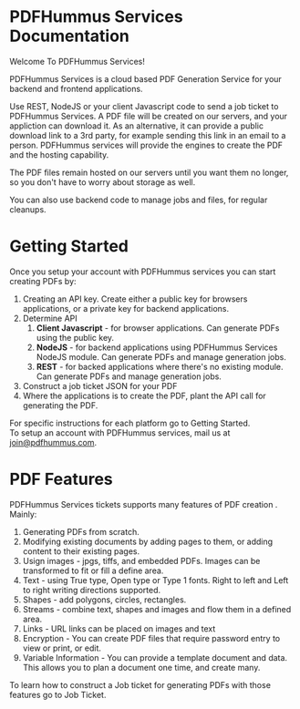 # PDFHummus Services Documentation

Welcome To PDFHummus Services!

PDFHummus Services is a cloud based PDF Generation Service for your backend and frontend applications.

Use REST, NodeJS or your client Javascript code to send a job ticket to PDFHummus Services. A PDF file will be created on our servers, 
and your appliction can download it. As an alternative, it can provide a public download link to a 3rd party, for example sending this link in an email to a person.
PDFHummus services will provide the engines to create the PDF and the hosting capability. 

The PDF files remain hosted on our servers until you want them no longer, so you don't have to worry about storage as well.

You can also use backend code to manage jobs and files, for regular cleanups.

# Getting Started

Once you setup your account with PDFHummus services you can start creating PDFs by: 

1. Creating an API key. Create either a public key for browsers applications, or a private key for backend applications.
2. Determine API  
    1. **Client Javascript** - for browser applications. Can generate PDFs using the public key.
    2. **NodeJS** - for backend applications using PDFHummus Services NodeJS module. Can generate PDFs and manage generation jobs.
    3. **REST** - for backed applications where there's no existing module. Can generate PDFs and manage generation jobs.
3. Construct a job ticket JSON for your PDF
4. Where the applications is to create the PDF, plant the API call for generating the PDF.

For specific instructions for each platform go to <a ui-sref="documentation.gattingstarted">Getting Started</a>.    
To setup an account with PDFHummus services, mail us at [join@pdfhummus.com](mailto:join@pdfhummus.com).

# PDF Features

PDFHummus Services  tickets supports many features of PDF creation . Mainly:

1. Generating PDFs from scratch.
2. Modifying existing documents by adding pages to them, or adding content to their existing pages.
3. Usign images - jpgs, tiffs, and embedded PDFs. Images can be transformed to fit or fill a define area.
4. Text - using True type, Open type or Type 1 fonts. Right to left and Left to right writing directions supported.
5. Shapes - add polygons, circles, rectangles.
6. Streams - combine text, shapes and images and flow them in a defined area.  
7. Links - URL links can be placed on images and text
8. Encryption - You can create PDF files that require password entry to view or print, or edit.
9. Variable Information - You can provide a template document and data. This allows you to plan a document one time, and create many. 

To learn how to construct a Job ticket for generating PDFs with those features go to <a ui-sref="documentation.jobticket.home">Job Ticket</a>.
